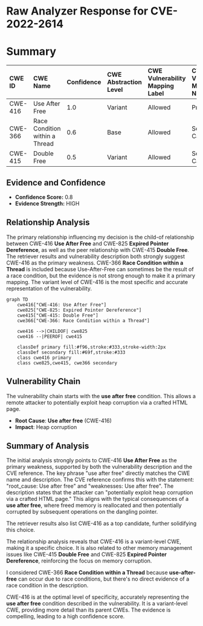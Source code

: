 # Raw Analyzer Response for CVE-2022-2614

# Summary
| CWE ID  | CWE Name                                                                                       | Confidence | CWE Abstraction Level | CWE Vulnerability Mapping Label | CWE-Vulnerability Mapping Notes |
| :-------- | :--------------------------------------------------------------------------------------------- | :---------- | :---------------------- | :------------------------------ | :------------------------------ |
| CWE-416 | Use After Free                                                                                 | 1.0         | Variant                 | Allowed                         | Primary CWE                     |
| CWE-366 | Race Condition within a Thread                                                                   | 0.6         | Base                    | Allowed                         | Secondary Candidate              |
| CWE-415 | Double Free                                                                                    | 0.5         | Variant                 | Allowed                         | Secondary Candidate              |

## Evidence and Confidence

*   **Confidence Score:** 0.8
*   **Evidence Strength:** HIGH

## Relationship Analysis
The primary relationship influencing my decision is the child-of relationship between CWE-416 **Use After Free** and CWE-825 **Expired Pointer Dereference**, as well as the peer relationship with CWE-415 **Double Free**. The retriever results and vulnerability description both strongly suggest CWE-416 as the primary weakness. CWE-366 **Race Condition within a Thread** is included because Use-After-Free can sometimes be the result of a race condition, but the evidence is not strong enough to make it a primary mapping. The variant level of CWE-416 is the most specific and accurate representation of the vulnerability.

```mermaid
graph TD
    cwe416["CWE-416: Use After Free"]
    cwe825["CWE-825: Expired Pointer Dereference"]
    cwe415["CWE-415: Double Free"]
    cwe366["CWE-366: Race Condition within a Thread"]
    
    cwe416 -->|CHILDOF| cwe825
    cwe416 --|PEEROF| cwe415
    
    classDef primary fill:#f96,stroke:#333,stroke-width:2px
    classDef secondary fill:#69f,stroke:#333
    class cwe416 primary
    class cwe825,cwe415, cwe366 secondary
```

## Vulnerability Chain
The vulnerability chain starts with the **use after free** condition. This allows a remote attacker to potentially exploit heap corruption via a crafted HTML page.
  - **Root Cause**: **Use after free** (CWE-416)
  - **Impact**: Heap corruption

## Summary of Analysis
The initial analysis strongly points to CWE-416 **Use After Free** as the primary weakness, supported by both the vulnerability description and the CVE reference. The key phrase "use after free" directly matches the CWE name and description. The CVE reference confirms this with the statement: "root_cause: Use after free" and "weaknesses: Use after free". The description states that the attacker can "potentially exploit heap corruption via a crafted HTML page." This aligns with the typical consequences of a **use after free**, where freed memory is reallocated and then potentially corrupted by subsequent operations on the dangling pointer.

The retriever results also list CWE-416 as a top candidate, further solidifying this choice.

The relationship analysis reveals that CWE-416 is a variant-level CWE, making it a specific choice. It is also related to other memory management issues like CWE-415 **Double Free** and CWE-825 **Expired Pointer Dereference**, reinforcing the focus on memory corruption.

I considered CWE-366 **Race Condition within a Thread** because **use-after-free** can occur due to race conditions, but there's no direct evidence of a race condition in the description.

CWE-416 is at the optimal level of specificity, accurately representing the **use after free** condition described in the vulnerability. It is a variant-level CWE, providing more detail than its parent CWEs. The evidence is compelling, leading to a high confidence score.